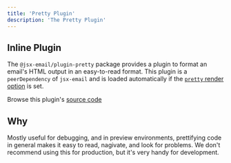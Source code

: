 ```yaml
---
title: 'Pretty Plugin'
description: 'The Pretty Plugin'
---
```


## Inline Plugin

The `@jsx-email/plugin-pretty` package provides a plugin to format an email's HTML output in an easy-to-read format. This plugin is a `peerDependency` of `jsx-email` and is loaded automatically if the [`pretty` render option](https://jsx.email/docs/core/render#method-options) is set.

Browse this plugin's [source code](https://github.com/shellscape/jsx-email/blob/main/packages/plugin-pretty)

## Why

Mostly useful for debugging, and in preview environments, prettifying code in general makes it easy to read, nagivate, and look for problems. We don't recommend using this for production, but it's very handy for development.
